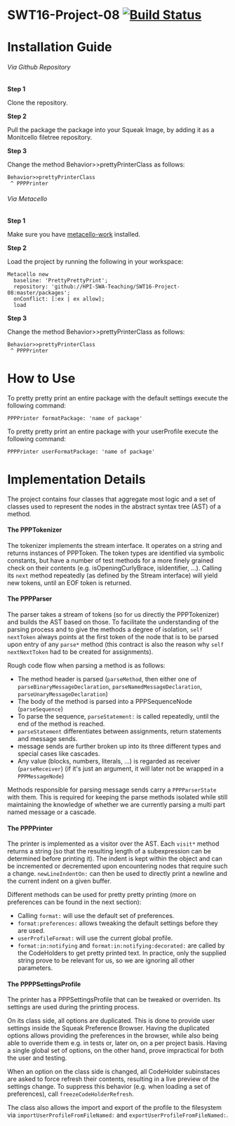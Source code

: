 # SWT16-Project-08 [![Build Status](https://travis-ci.org/HPI-SWA-Teaching/SWT16-Project-08.svg?branch=master)](https://travis-ci.org/HPI-SWA-Teaching/SWT16-Project-08)

Installation Guide
=================

###### Via Github Repository

**Step 1**

Clone the repository.

**Step 2**

Pull the package the package into your Squeak Image, by adding it as a Monitcello filetree repository.

**Step 3**

Change the method Behavior>>prettyPrinterClass as follows:
```
Behavior>>prettyPrinterClass
 ^ PPPPrinter
```

###### Via Metacello

**Step 1**

Make sure you have [metacello-work](https://github.com/dalehenrich/metacello-work) installed.

**Step 2**

Load the project by running the following in your workspace:

```
Metacello new
  baseline: 'PrettyPrettyPrint';
  repository: 'github://HPI-SWA-Teaching/SWT16-Project-08:master/packages'; 
  onConflict: [:ex | ex allow];
  load
```

**Step 3**

Change the method Behavior>>prettyPrinterClass as follows:
```
Behavior>>prettyPrinterClass
 ^ PPPPrinter
```

How to Use
=================

To pretty pretty print an entire package with the default settings execute the following command:
```
PPPPrinter formatPackage: 'name of package'
```

To pretty pretty print an entire package with your userProfile execute the following command:
```
PPPPrinter userFormatPackage: 'name of package'
```

Implementation Details
=================
The project contains four classes that aggregate most logic and a set of classes used to represent the nodes in the abstract syntax tree (AST) of a method.

#### The PPPTokenizer

The tokenizer implements the stream interface. It operates on a string and returns instances of PPPToken. The token types are identified via symbolic constants, but have a number of test methods for a more finely grained check on their contents (e.g. isOpeningCurlyBrace, isIdentifier, ...). Calling its `next` method repeatedly (as defined by the Stream interface) will yield new tokens, until an EOF token is returned.

#### The PPPParser

The parser takes a stream of tokens (so for us directly the PPPTokenizer) and builds the AST based on those. To facilitate the understanding of the parsing process and to give the methods a degree of isolation, `self nextToken` always points at the first token of the node that is to be parsed upon entry of any `parse*` method (this contract is also the reason why `self nextNextToken` had to be created for assignments).

Rough code flow when parsing a method is as follows:
* The method header is parsed (`parseMethod`, then either one of `parseBinaryMessageDeclaration`, `parseNamedMessageDeclaration`, `parseUnaryMessageDeclaration`)
* The body of the method is parsed into a PPPSequenceNode (`parseSequence`)
* To parse the sequence, `parseStatement:` is called repeatedly, until the end of the method is reached.
* `parseStatement` differentiates between assignments, return statements and message sends.
* message sends are further broken up into its three different types and special cases like cascades.
* Any value (blocks, numbers, literals, ...) is regarded as receiver (`parseReceiver`) (if it's just an argument, it will later not be wrapped in a `PPPMessageNode`)

Methods responsible for parsing message sends carry a `PPPParserState` with them. This is required for keeping the parse methods isolated while still maintaining the knowledge of whether we are currently parsing a multi part named message or a cascade.

#### The PPPPrinter
The printer is implemented as a visitor over the AST. Each `visit*` method returns a string (so that the resulting length of a subexpression can be determined before printing it). The indent is kept within the object and can be incremented or decremented upon encountering nodes that require such a change. `newLineIndentOn:` can then be used to directly print a newline and the current indent on a given buffer.

Different methods can be used for pretty pretty printing (more on preferences can be found in the next section):
* Calling `format:` will use the default set of preferences.
* `format:preferences:` allows tweaking the default settings before they are used.
* `userProfileFormat:` will use the current global profile.
* `format:in:notifying` and `format:in:notifying:decorated:` are called by the CodeHolders to get pretty printed text. In practice, only the supplied string prove to be relevant for us, so we are ignoring all other parameters.

#### The PPPPSettingsProfile
The printer has a PPPSettingsProfile that can be tweaked or overriden. Its settings are used during the printing process.

On its class side, all options are duplicated. This is done to provide user settings inside the Squeak Preference Browser. Having the duplicated options allows providing the preferences in the browser, while also being able to override them e.g. in tests or, later on, on a per project basis. Having a single global set of options, on the other hand, prove impractical for both the user and testing.

When an option on the class side is changed, all CodeHolder subinstaces are asked to force refresh their contents, resulting in a live preview of the settings change. To suppress this behavior (e.g. when loading a set of preferences), call `freezeCodeHolderRefresh`.

The class also allows the import and export of the profile to the filesystem via `importUserProfileFromFileNamed:` and `exportUserProfileFromFileNamed:`.

